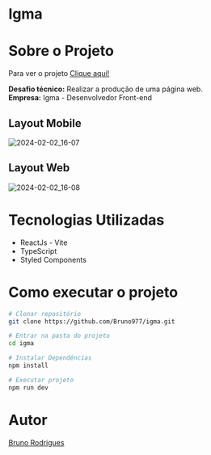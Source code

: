 # Igma

# Sobre o Projeto
Para ver o projeto [Clique aqui!](https://igma-phi.vercel.app/)

**Desafio técnico:** Realizar a produção de uma página web.<br/>
**Empresa:** Igma - Desenvolvedor Front-end

## Layout Mobile

![2024-02-02_16-07](https://github.com/Bruno977/igma/assets/47644815/30298977-6dbf-42ab-9786-b5f09c8ca4fc)

## Layout Web
![2024-02-02_16-08](https://github.com/Bruno977/igma/assets/47644815/620e95cb-2dc2-46a6-b32b-3cd6c5eda91e)

# Tecnologias Utilizadas
- ReactJs - Vite
- TypeScript
- Styled Components

# Como executar o projeto

```bash
# Clonar repositório
git clone https://github.com/Bruno977/igma.git
```
```bash
# Entrar na pasta do projeto
cd igma
```
```bash
# Instalar Dependências
npm install
```
```bash
# Executar projeto
npm run dev
```
# Autor 
[Bruno Rodrigues](https://www.linkedin.com/in/bruno-rodrigues-78416319b/)




